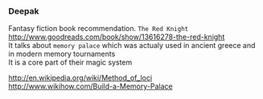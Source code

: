 ### Deepak

Fantasy fiction book recommendation. `The Red Knight` http://www.goodreads.com/book/show/13616278-the-red-knight  
It talks about `memory palace` which was actualy used in ancient greece and in modern memory tournaments  
It is a core part of their magic system  

http://en.wikipedia.org/wiki/Method_of_loci  
http://www.wikihow.com/Build-a-Memory-Palace  

